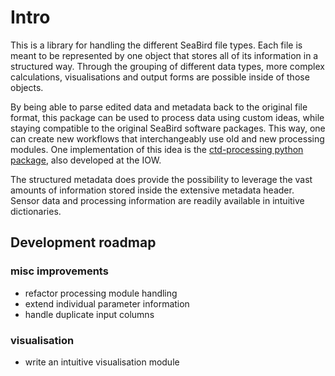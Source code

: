 # Intro

This is a library for handling the different SeaBird file types. Each file is
meant to be represented by one object that stores all of its information in a
structured way. Through the grouping of different data types, more complex
calculations, visualisations and output forms are possible inside of those
objects.

By being able to parse edited data and metadata back to the original file
format, this package can be used to process data using custom ideas, while
staying compatible to the original SeaBird software packages. This way, one can
create new workflows that interchangeably use old and new processing modules.
One implementation of this idea is the [ctd-processing python package](https://ctd-software.pages.io-warnemuende.de/processing/), also developed at the IOW.

The structured metadata does provide the possibility to leverage the vast
amounts of information stored inside the extensive metadata header. Sensor data
and processing information are readily available in intuitive dictionaries.

## Development roadmap

### misc improvements

- refactor processing module handling
- extend individual parameter information
- handle duplicate input columns

### visualisation

- write an intuitive visualisation module
